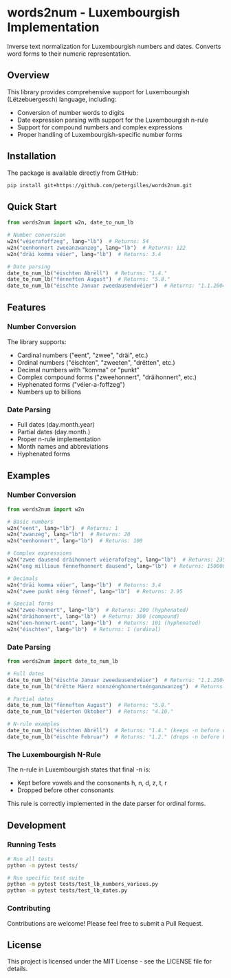 # words2num - Luxembourgish Implementation

Inverse text normalization for Luxembourgish numbers and dates. Converts word forms to their numeric representation.

## Overview

This library provides comprehensive support for Luxembourgish (Lëtzebuergesch) language, including:

- Conversion of number words to digits
- Date expression parsing with support for the Luxembourgish n-rule
- Support for compound numbers and complex expressions
- Proper handling of Luxembourgish-specific number forms

## Installation

The package is available directly from GitHub:

```bash
pip install git+https://github.com/petergilles/words2num.git
```

## Quick Start

```python
from words2num import w2n, date_to_num_lb

# Number conversion
w2n("véierafoffzeg", lang="lb")  # Returns: 54
w2n("eenhonnert zweeanzwanzeg", lang="lb")  # Returns: 122
w2n("dräi komma véier", lang="lb")  # Returns: 3.4

# Date parsing
date_to_num_lb("éischten Abrëll")  # Returns: "1.4."
date_to_num_lb("fënneften August")  # Returns: "5.8."
date_to_num_lb("éischte Januar zweedausendvéier")  # Returns: "1.1.2004"
```

## Features

### Number Conversion

The library supports:

- Cardinal numbers ("eent", "zwee", "dräi", etc.)
- Ordinal numbers ("éischten", "zweeten", "drëtten", etc.)
- Decimal numbers with "komma" or "punkt"
- Complex compound forms ("zweehonnert", "dräihonnert", etc.)
- Hyphenated forms ("véier-a-foffzeg")
- Numbers up to billions

### Date Parsing

- Full dates (day.month.year)
- Partial dates (day.month.)
- Proper n-rule implementation
- Month names and abbreviations
- Hyphenated forms

## Examples

### Number Conversion

```python
from words2num import w2n

# Basic numbers
w2n("eent", lang="lb")  # Returns: 1
w2n("zwanzeg", lang="lb")  # Returns: 20
w2n("eenhonnert", lang="lb")  # Returns: 100

# Complex expressions
w2n("zwee dausend dräihonnert véierafofzeg", lang="lb")  # Returns: 2354
w2n("eng millioun fënnefhonnert dausend", lang="lb")  # Returns: 1500000

# Decimals
w2n("dräi komma véier", lang="lb")  # Returns: 3.4
w2n("zwee punkt néng fënnef", lang="lb")  # Returns: 2.95

# Special forms
w2n("zwee-honnert", lang="lb")  # Returns: 200 (hyphenated)
w2n("dräihonnert", lang="lb")  # Returns: 300 (compound)
w2n("een-honnert-eent", lang="lb")  # Returns: 101 (hyphenated)
w2n("éischten", lang="lb")  # Returns: 1 (ordinal)
```

### Date Parsing

```python
from words2num import date_to_num_lb

# Full dates
date_to_num_lb("éischte Januar zweedausendvéier")  # Returns: "1.1.2004"
date_to_num_lb("drëtte Mäerz nonnzénghonnertnénganzwanzeg")  # Returns: "3.3.1929"

# Partial dates
date_to_num_lb("fënneften August")  # Returns: "5.8."
date_to_num_lb("véierten Oktober")  # Returns: "4.10."

# N-rule examples
date_to_num_lb("éischten Abrëll")  # Returns: "1.4." (keeps -n before vowel A)
date_to_num_lb("éischte Februar")  # Returns: "1.2." (drops -n before F)
```

### The Luxembourgish N-Rule

The n-rule in Luxembourgish states that final -n is:
- Kept before vowels and the consonants h, n, d, z, t, r
- Dropped before other consonants

This rule is correctly implemented in the date parser for ordinal forms.

## Development

### Running Tests

```bash
# Run all tests
python -m pytest tests/

# Run specific test suite
python -m pytest tests/test_lb_numbers_various.py
python -m pytest tests/test_lb_dates.py
```

### Contributing

Contributions are welcome! Please feel free to submit a Pull Request.

## License

This project is licensed under the MIT License - see the LICENSE file for details.